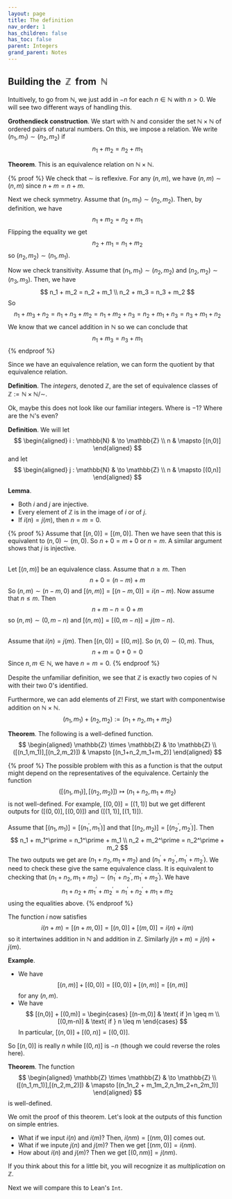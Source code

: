 ```yaml
---
layout: page
title: The definition
nav_order: 1
has_children: false
has_toc: false
parent: Integers 
grand_parent: Notes
---
```


## Building the $~\mathbb{Z}~$ from $~\mathbb{N}$

Intuitively, to go from $\mathbb{N}$, we just add in 
$-n$ for each $n \in \mathbb{N}$ with $n > 0$. We 
will see two different ways of handling this. 

**Grothendieck construction**. We start with $\mathbb{N}$ 
and consider the set $\mathbb{N} \times \mathbb{N}$ of 
ordered pairs of natural numbers. On this, we impose a 
relation. We write $(n_1,m_1) \sim (n_2,m_2)$ if 
$$ 
n_1 + m_2 = n_2 + m_1
$$

**Theorem**. This is an equivalence relation on $\mathbb{N} 
\times \mathbb{N}$. 

{% proof %}
We check that $\sim$ is reflexive. For any $(n,m)$, we 
have $(n,m) \sim (n,m)$ since $n + m = n + m$. 

Next we check symmetry. Assume that $(n_1,m_1) \sim 
(n_2,m_2)$. Then, by definition, we have 
$$
n_1 + m_2 = n_2 + m_1
$$
Flipping the equality we get
$$
n_2 + m_1 = n_1 + m_2
$$
so $(n_2,m_2) \sim (n_1,m_1)$. 

Now we check transitivity. Assume that $(n_1,m_1) \sim 
(n_2,m_2)$ and $(n_2,m_2) \sim (n_3,m_3)$. Then, we have 
$$
n_1 + m_2 = n_2 + m_1 \\
n_2 + m_3 = n_3 + m_2 
$$
So 
$$
n_1 + m_3 + n_2 = n_1 + n_3 + m_2 = n_1 + m_2 + n_3 = n_2 + m_1 + n_3 = 
n_3 + m_1 + n_2 
$$
We know that we cancel addition in $\mathbb{N}$ so we can conclude that 
$$
n_1 + m_3 = n_3 + m_1 
$$
{% endproof %}

Since we have an equivalence relation, we can form the quotient by that 
equivalence relation. 

**Definition**. The _integers_, denoted $\mathbb{Z}$, are the set of 
equivalence classes of $\mathbb{Z} := \mathbb{N} \times \mathbb{N}/\sim$. 

Ok, maybe this does not look like our familiar integers. Where is $-1$? 
Where are the $\mathbb{N}$'s even? 

**Definition**. We will let 
$$
\begin{aligned}
i : \mathbb{N} & \to \mathbb{Z} \\
n & \mapsto [(n,0)]
\end{aligned}
$$
and let 
$$
\begin{aligned}
j : \mathbb{N} & \to \mathbb{Z} \\
n & \mapsto [(0,n)]
\end{aligned}
$$

**Lemma**. 
- Both $i$ and $j$ are injective. 
- Every element of $\mathbb{Z}$ is in the image of $i$ or of $j$. 
- If $i(n) = j(m)$, then $n=m=0$. 

{% proof %}
Assume that $[(n,0)] = [(m,0)]$. Then we have seen that this is equivalent to 
$(n,0) \sim (m,0)$. So $n + 0 = m + 0$ or $n = m$. A similar argument shows 
that $j$ is injective. <br><br>

Let $[(n,m)]$ be an equivalence class. Assume that $n \geq m$. Then 
$$
n + 0 = (n-m) + m 
$$
So $(n,m) \sim (n-m,0)$ and $[(n,m)] = [(n-m,0)] = i(n-m)$. Now assume that $n \leq m$. 
Then 
$$
n + m-n = 0 + m 
$$
so $(n,m) \sim (0,m-n)$ and $[(n,m)] = [(0,m-n)] = j(m-n)$. <br><br>

Assume that $i(n) = j(m)$. Then $[(n,0)] = [(0,m)]$. So $(n,0) \sim (0,m)$. Thus, 
$$
n + m = 0 + 0 = 0 
$$
Since $n,m \in \mathbb{N}$, we have $n = m = 0$. 
{% endproof %}

Despite the unfamiliar definition, we see that $\mathbb{Z}$ is exactly 
two copies of $\mathbb{N}$ with their two $0$'s identified.

Furthermore, we can add elements of $\mathbb{Z}$! First, we start with 
componentwise addition on $\mathbb{N} \times \mathbb{N}$. 
$$
(n_1,m_1) + (n_2,m_2) := (n_1+n_2,m_1+m_2) 
$$

**Theorem**. The following is a well-defined function. 
$$
\begin{aligned}
\mathbb{Z} \times \mathbb{Z} & \to \mathbb{Z} \\
([(n_1,m_1)],[(n_2,m_2)]) & \mapsto [(n_1+n_2,m_1+m_2)]
\end{aligned}
$$

{% proof %}
The possible problem with this as a function is that the output 
might depend on the representatives of the equivalence. Certainly 
the function 
$$
([(n_1,m_1)],[(n_2,m_2)]) \mapsto (n_1+n_2,m_1+m_2)
$$
is not well-defined. For example, $[(0,0)] = [(1,1)]$ but we get 
different outputs for $([(0,0)],[(0,0)])$ and $([(1,1)],[(1,1)])$.
<br><br>
Assume that $[(n_1,m_1)] = [(n_1^\prime,m_1^\prime)]$ and that 
$[(n_2,m_2)] = [(n_2^\prime,m_2^\prime)]$. Then 
$$
n_1 + m_1^\prime = n_1^\prime + m_1 \\
n_2 + m_2^\prime = n_2^\prime + m_2 
$$
The two outputs we get are $(n_1+n_2,m_1+m_2)$ and $(n_1^\prime + 
n_2^\prime, m_1^\prime + m_2^\prime)$. We need to check these 
give the same equivalence class. It is equivalent to checking that 
$(n_1+n_2,m_1+m_2) \sim (n_1^\prime+n_2^\prime,m_1^\prime+m_2^\prime)$. 
We have 
$$
n_1+n_2+m_1^\prime + m_2^\prime = n_1^\prime+n_2^\prime +m_1+m_2 
$$
using the equalities above. 
{% endproof %}

The function $i$ now satisfies 
$$
i(n+m) = [(n+m,0)] = [(n,0)] + [(m,0)] = i(n) + i(m) 
$$
so it intertwines addition in $\mathbb{N}$ and addition in $\mathbb{Z}$. 
Similarly $j(n+m) = j(n) + j(m)$. 

**Example**. 
- We have 
$$
[(n,m)] + [(0,0)] = [(0,0)] + [(n,m)] = [(n,m)]
$$
for any $(n,m)$. 
- We have
$$
[(n,0)] + [(0,m)] = \begin{cases} [(n-m,0)] & \text{ if }n \geq m \\ 
[(0,m-n)] & \text{ if } n \leq m \end{cases}
$$
In particular, $[(n,0)] + [(0,n)] = [(0,0)]$. 

So $[(n,0)]$ is really $n$ while $[(0,n)]$ is $-n$ (though we could 
reverse the roles here). 

**Theorem**. The function 
$$
\begin{aligned}
\mathbb{Z} \times \mathbb{Z} & \to \mathbb{Z} \\
([(n_1,m_1)],[(n_2,m_2)]) & \mapsto [(n_1n_2 + m_1m_2,n_1m_2+n_2m_1)]
\end{aligned}
$$
is well-defined. 

We omit the proof of this theorem. Let's look at the outputs of this function 
on simple entries. 

- What if we input $i(n)$ and $i(m)$? Then, $i(nm) = [(nm,0)]$ 
comes out.
- What if we inpute $j(n)$ and $j(m)$? Then we get $[(nm,0)] = i(nm)$. 
- How about $i(n)$ and $j(m)$? Then we get $[(0,nm)] = j(nm)$. 

If you think about this for a little bit, you will recognize it as 
_multiplication_ on $\mathbb{Z}$. 

Next we will compare this to Lean's `Int`.
